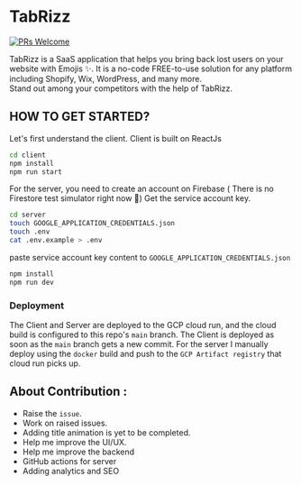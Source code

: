 # TabRizz
[![PRs Welcome](https://img.shields.io/badge/PRs-welcome-brightgreen.svg)](https://github.com/facebookresearch/fairscale/blob/master/CONTRIBUTING.md)  

TabRizz is a SaaS application that helps you bring back lost users on your website with Emojis ✨. 
It is a no-code FREE-to-use solution for any platform including Shopify, Wix, WordPress, and many more.  
Stand out among your competitors with the help of TabRizz.

## HOW TO GET STARTED?
Let's first understand the client.
Client is built on ReactJs

```bash
cd client
npm install
npm run start
```

For the server, you need to create an account on Firebase
( There is no Firestore test simulator right now 🥲)
Get the service account key.

```bash
cd server
touch GOOGLE_APPLICATION_CREDENTIALS.json
touch .env
cat .env.example > .env
```
paste service account key content to `GOOGLE_APPLICATION_CREDENTIALS.json`

```bash
npm install
npm run dev
```

### Deployment

The Client and Server are deployed to the GCP cloud run, and the cloud build is configured to this repo's `main` branch.
The Client is deployed as soon as the `main` branch gets a new commit. 
For the server I manually deploy using the `docker` build and push to the `GCP Artifact registry` that cloud run picks up.


                                
## About Contribution :
* Raise the `issue`.
* Work on raised issues.
* Adding title animation is yet to be completed. 
* Help me improve the UI/UX.
* Help me improve the backend
* GitHub actions for server
* Adding analytics and SEO


            

